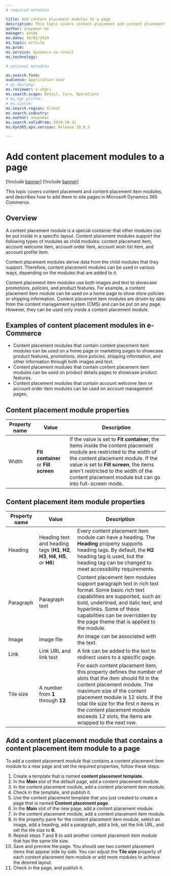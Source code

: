 ```yaml
---
# required metadata

title: Add content placement modules to a page
description: This topic covers content placement and content placement item modules, and describes how to add them to site pages in Microsoft Dynamics 365 Commerce.
author: anupamar-ms
manager: annbe
ms.date: 10/01/2019
ms.topic: article
ms.prod: 
ms.service: dynamics-ax-retail
ms.technology: 

# optional metadata

ms.search.form:  
audience: Application User
# ms.devlang: 
ms.reviewer: v-chgri
ms.search.scope: Retail, Core, Operations
# ms.tgt_pltfrm: 
# ms.custom: 
ms.search.region: Global
ms.search.industry: 
ms.author: anupamar
ms.search.validFrom: 2019-10-31
ms.dyn365.ops.version: Release 10.0.5

---
```

# Add content placement modules to a page

[!include [banner](includes/preview-banner.md)]
[!include [banner](includes/banner.md)]

This topic covers content placement and content placement item modules, and describes how to add them to site pages in Microsoft Dynamics 365 Commerce.

## Overview

A content placement module is a special container that other modules can be put inside in a specific layout. Content placement modules support the following types of modules as child modules: content placement item, account welcome item, account order item, account wish list item, and account profile item.

Content placement modules derive data from the child modules that they support. Therefore, content placement modules can be used in various ways, depending on the modules that are added to it.

Content placement item modules use both images and text to showcase promotions, policies, and product features. For example, a content placement item module can be used on a home page to show store policies or shipping information. Content placement item modules are driven by data from the content management system (CMS) and can be put on any page. However, they can be used only inside a content placement module.

## Examples of content placement modules in e-Commerce

* Content placement modules that contain content placement item modules can be used on a home page or marketing pages to showcase product features, promotions, store policies, shipping information, and other information through both images and text.
* Content placement modules that contain content placement item modules can be used on product details pages to showcase product features.
* Content placement modules that contain account welcome item or account order item modules can be used on account management pages.

## Content placement module properties

| Property name | Value | Description |
|---------------|-------|-------------|
| Width         | **Fit container** or **Fill screen** | If the value is set to **Fit container**, the items inside the content placement module are restricted to the width of the content placement module. If the value is set to **Fill screen**, the items aren't restricted to the width of the content placement module but can go into full-screen mode. |

## Content placement item module properties

| Property name | Value | Description |
|---------------|-------|-------------|
| Heading       | Heading text and heading tags (**H1**, **H2**, **H3**, **H4**, **H5**, or **H6**) | Every content placement item module can have a heading. The **Heading** property supports heading tags. By default, the **H2** heading tag is used, but the heading tag can be changed to meet accessibility requirements. |
| Paragraph     | Paragraph text | Content placement item modules support paragraph text in rich text format. Some basic rich text capabilities are supported, such as bold, underlined, and italic text, and hyperlinks. Some of these capabilities can be overridden by the page theme that is applied to the module. |
| Image         | Image file | An image can be associated with the text. |
| Link          | Link URL and link text | A link can be added to the text to redirect users to a specific page. |
| Tile size     | A number from **1** through **12** | For each content placement item, this property defines the number of slots that the item should fill in the content placement module. The maximum size of the content placement module is 12 slots. If the total tile size for the first *n* items in the content placement module exceeds 12 slots, the items are wrapped to the next row. |

## Add a content placement module that contains a content placement item module to a page

To add a content placement module that contains a content placement item module to a new page and set the required properties, follow these steps.

1. Create a template that is named **content placement template**.
1. In the **Main** slot of the default page, add a content placement module.
1. In the content placement module, add a content placement item module.
1. Check in the template, and publish it.
1. Use the content placement template that you just created to create a page that is named **Content placement page**.
1. In the **Main** slot of the new page, add a content placement module.
1. In the content placement module, add a content placement item module.
1. In the property pane for the content placement item module, select an image, add a heading, add a paragraph, add a link, set the link URL, and set the tile size to **6**.
1. Repeat steps 7 and 8 to add another content placement item module that has the same tile size.
1. Save and preview the page. You should see two content placement items that appear side by side. You can adjust the **Tile size** property of each content placement item module or add more modules to achieve the desired layout.
1. Check in the page, and publish it.

